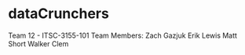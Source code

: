 # dataCrunchers
Team 12 - ITSC-3155-101
Team Members:
    Zach Gazjuk
    Erik Lewis
    Matt Short
    Walker Clem
